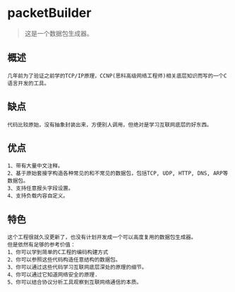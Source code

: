# packetBuilder
> 这是一个数据包生成器。

## 概述
```
几年前为了验证之前学的TCP/IP原理，CCNP(思科高级网络工程师)相关底层知识而写的一个C语言开发的工具。
```

## 缺点
```
代码比较原始，没有抽象封装出来，方便别人调用，但绝对是学习互联网底层的好东西。
```

## 优点
```
1、带有大量中文注释。
2、基于原始套接字构造各种常见的和不常见的数据包，包括TCP, UDP, HTTP, DNS, ARP等数据包。
3、支持任意报头字段设置。
4、支持负载内容自定义。
```

## 特色
```
这个工程很就久没更新了，也没有计划开发成一个可以高度复用的数据包生成器。
但是依然有足够的参考价值：
1、你可以学到简单的C工程的编码构建方式
2、你可以参照这些代码构造任意结构的数据包。
3、你可以通过这些代码学习互联网底层深处的原理的细节。
4、你可以通过它知道网络安全的原理.
5、你可以结合协议分析工具观察到互联网络通信的本质。
```
